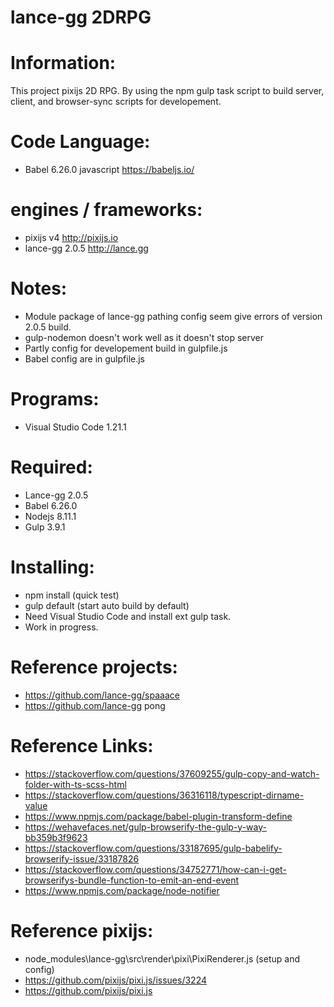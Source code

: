# lance-gg 2DRPG

# Information:
 This project pixijs 2D RPG. By using the npm gulp task script to build server, client, and browser-sync scripts for developement.

# Code Language:
 * Babel 6.26.0 javascript https://babeljs.io/

# engines / frameworks:
 * pixijs v4  http://pixijs.io
 * lance-gg 2.0.5 http://lance.gg
 
# Notes:
 * Module package of lance-gg pathing config seem give errors of version 2.0.5 build.
 * gulp-nodemon doesn't work well as it doesn't stop server
 * Partly config for developement build in gulpfile.js
 * Babel config are in gulpfile.js

# Programs:
 * Visual Studio Code 1.21.1

# Required:
 * Lance-gg 2.0.5
 * Babel 6.26.0
 * Nodejs 8.11.1
 * Gulp 3.9.1

# Installing:
 * npm install (quick test)
 * gulp default (start auto build by default)
 * Need Visual Studio Code and install ext gulp task.
 * Work in progress.

# Reference projects:
 * https://github.com/lance-gg/spaaace
 * https://github.com/lance-gg pong

# Reference Links:
 * https://stackoverflow.com/questions/37609255/gulp-copy-and-watch-folder-with-ts-scss-html
 * https://stackoverflow.com/questions/36316118/typescript-dirname-value
 * https://www.npmjs.com/package/babel-plugin-transform-define
 * https://wehavefaces.net/gulp-browserify-the-gulp-y-way-bb359b3f9623
 * https://stackoverflow.com/questions/33187695/gulp-babelify-browserify-issue/33187826
 * https://stackoverflow.com/questions/34752771/how-can-i-get-browserifys-bundle-function-to-emit-an-end-event
 * https://www.npmjs.com/package/node-notifier

# Reference pixijs:
 * node_modules\lance-gg\src\render\pixi\PixiRenderer.js (setup and config)
 * https://github.com/pixijs/pixi.js/issues/3224
 * https://github.com/pixijs/pixi.js